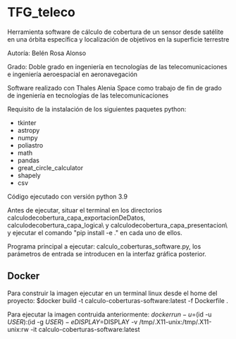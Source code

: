 # TFG_teleco

Herramienta software de cálculo de cobertura de un sensor desde satélite en una órbita específica y localización de objetivos en la superficie terrestre

Autoría: Belén Rosa Alonso

Grado: Doble grado en ingeniería en tecnologías de las telecomunicaciones e ingeniería aeroespacial en aeronavegación

Software realizado con Thales Alenia Space como trabajo de fin de grado de ingeniería en tecnologías de las telecomunicaciones

Requisito de la instalación de los siguientes paquetes python:
- tkinter
- astropy
- numpy
- poliastro
- math
- pandas
- great_circle_calculator
- shapely
- csv

Código ejecutado con versión python 3.9

Antes de ejecutar, situar el terminal en los directorios calculodecobertura_capa_exportacionDeDatos\, calculodecobertura_capa_logica\ y calculodecobertura_capa_presentacion\ y ejecutar el comando  "pip install -e ." en cada uno de ellos.

Programa principal a ejecutar: calculo_coberturas_software.py, los parámetros de entrada se introducen en la interfaz gráfica posterior. 

## Docker
Para construir la imagen ejecutar en un terminal linux desde el home del proyecto:
   $docker build -t calculo-coberturas-software:latest -f Dockerfile .

Para ejecutar la imagen contruida anteriormente:
   $docker run -u=$(id -u $USER):$(id -g $USER) -e DISPLAY=$DISPLAY -v /tmp/.X11-unix:/tmp/.X11-unix:rw -it calculo-coberturas-software:latest



